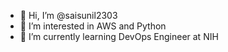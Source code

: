 - 👋 Hi, I’m @saisunil2303
- 👀 I’m interested in AWS and Python
- 🌱 I’m currently learning DevOps Engineer at NIH

<!---
saisunil2303/saisunil2303 is a ✨ special ✨ repository because its `README.md` (this file) appears on your GitHub profile.
You can click the Preview link to take a look at your changes.
--->
